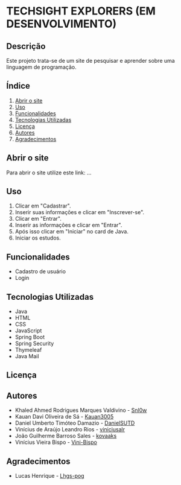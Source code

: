# TECHSIGHT EXPLORERS (EM DESENVOLVIMENTO)

## Descrição
Este projeto trata-se de um site de pesquisar e aprender sobre uma linguagem de programação.

## Índice
1. [Abrir o site](#abrir-o-site)
2. [Uso](#uso)
3. [Funcionalidades](#funcionalidades)
4. [Tecnologias Utilizadas](#tecnologias-utilizadas)
5. [Licença](#licença)
6. [Autores](#autores)
7. [Agradecimentos](#agradecimentos)

## Abrir o site
Para abrir o site utilize este link: ...

## Uso
1. Clicar em "Cadastrar".
2. Inserir suas informações e clicar em "Inscrever-se".
3. Clicar em "Entrar".
4. Inserir as informações e clicar em "Entrar".
5. Após isso clicar em "Iniciar" no card de Java.
6. Iniciar os estudos.


## Funcionalidades
- Cadastro de usuário
- Login


## Tecnologias Utilizadas
- Java
- HTML
- CSS
- JavaScript
- Spring Boot
- Spring Security
- Thymeleaf
- Java Mail

## Licença


## Autores
- Khaled Ahmed Rodrigues Marques Valdivino - [Snl0w](https://github.com/snl0w)
- Kauan Davi Oliveira de Sá - [Kauan3005](https://github.com/Kauan3005)
- Daniel Umberto Timóteo Damazio - [DanielSUTD](https://github.com/DanielSUTD)
- Vinícius de Araújo Leandro Rios - [viniciusalr](https://github.com/viniciusalr)
- João Guilherme Barroso Sales - [kovaaks](https://github.com/kovaaks)
- Vinícius Vieira Bispo - [Vini-Bispo](https://github.com/Vini-Bispo)

## Agradecimentos
- Lucas Henrique - [Lhgs-pog](https://github.com/Lhgs-pog)
